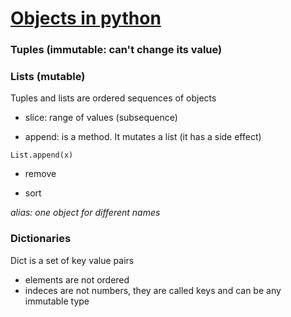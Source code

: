 # [Objects in python](https://ocw.mit.edu/courses/electrical-engineering-and-computer-science/6-00sc-introduction-to-computer-science-and-programming-spring-2011/unit-1/lecture-5-objects-in-python/)

### Tuples (immutable: can't change its value)
### Lists (mutable)

Tuples and lists are ordered sequences of objects

- slice: range of values (subsequence)

- append: is a method. It mutates a list (it has a side effect)
```
List.append(x)
```
- remove

- sort

_*alias*: one object for different names_


### Dictionaries
Dict is a set of key value pairs
- elements are not ordered
- indeces are not numbers, they are called keys and can be any immutable type


